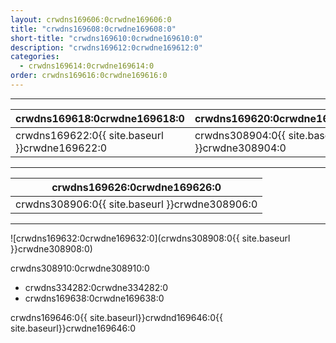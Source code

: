 ```yaml
---
layout: crwdns169606:0crwdne169606:0
title: "crwdns169608:0crwdne169608:0"
short-title: "crwdns169610:0crwdne169610:0"
description: "crwdns169612:0crwdne169612:0"
categories:
  - crwdns169614:0crwdne169614:0
order: crwdns169616:0crwdne169616:0
---
```


<hr />

| crwdns169618:0crwdne169618:0                   | crwdns169620:0crwdne169620:0                   |
| ---------------------------------------------- | ---------------------------------------------- |
| crwdns169622:0{{ site.baseurl }}crwdne169622:0 | crwdns308904:0{{ site.baseurl }}crwdne308904:0 |

<hr />

| crwdns169626:0crwdne169626:0                   |
| ---------------------------------------------- |
| crwdns308906:0{{ site.baseurl }}crwdne308906:0 |

<hr />

![crwdns169632:0crwdne169632:0](crwdns308908:0{{ site.baseurl }}crwdne308908:0)

crwdns308910:0crwdne308910:0

- crwdns334282:0crwdne334282:0
- crwdns169638:0crwdne169638:0

crwdns169646:0{{ site.baseurl}}crwdnd169646:0{{ site.baseurl}}crwdne169646:0